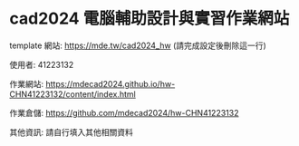 # cad2024 電腦輔助設計與實習作業網站

template 網站: https://mde.tw/cad2024_hw (請完成設定後刪除這一行)

使用者: 41223132

作業網站: https://mdecad2024.github.io/hw-CHN41223132/content/index.html

作業倉儲: https://github.com/mdecad2024/hw-CHN41223132

其他資訊: 請自行填入其他相關資料
